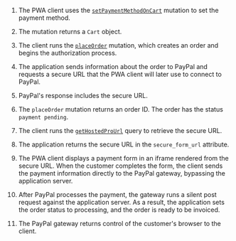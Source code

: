 1. The PWA client uses the [`setPaymentMethodOnCart`](/src/pages/graphql/schema/cart/mutations/set-payment-method.md) mutation to set the payment method.

1. The mutation returns a `Cart` object.

1. The client runs the [`placeOrder`](/src/pages/graphql/schema/cart/mutations/place-order.md) mutation, which creates an order and begins the authorization process.

1. The application sends information about the order to PayPal and requests a secure URL that the PWA client will later use to connect to PayPal.

1. PayPal's response includes the secure URL.

1. The `placeOrder` mutation returns an order ID. The order has the status `payment pending`.

1. The client runs the [`getHostedProUrl`](/src/pages/graphql/schema/checkout/queries/get-hosted-pro-url.md) query to retrieve the secure URL.

1. The application returns the secure URL in the `secure_form_url` attribute.

1. The PWA client displays a payment form in an iframe rendered from the secure URL. When the customer completes the form, the client sends the payment information directly to the PayPal gateway, bypassing the application server.

1. After PayPal processes the payment, the gateway runs a silent post request against the application server. As a result, the application sets the order status to processing, and the order is ready to be invoiced.

1. The PayPal gateway returns control of the customer's browser to the client.
